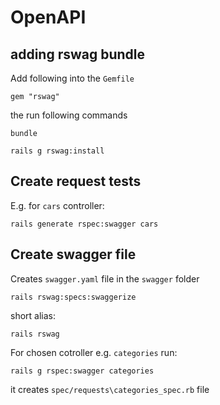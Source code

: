 # OpenAPI

## adding rswag bundle

Add following into the `Gemfile`

```
gem "rswag"
```
the run following commands

```
bundle
```
```
rails g rswag:install
```

## Create request tests

E.g. for `cars` controller:

```
rails generate rspec:swagger cars
```

## Create swagger file
Creates `swagger.yaml` file in the `swagger` folder

```
rails rswag:specs:swaggerize
```
short alias:

```
rails rswag
```

For chosen cotroller e.g. `categories` run:

```
rails g rspec:swagger categories
```
it creates `spec/requests\categories_spec.rb` file
